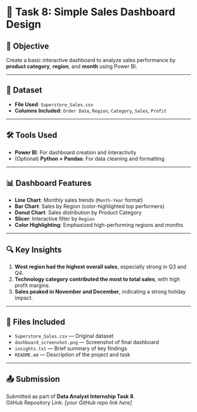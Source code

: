 # 🧾 Task 8: Simple Sales Dashboard Design

## 📌 Objective
Create a basic interactive dashboard to analyze sales performance by **product category**, **region**, and **month** using Power BI.

---

## 📁 Dataset
- **File Used**: `Superstore_Sales.csv`
- **Columns Included**: `Order Date`, `Region`, `Category`, `Sales`, `Profit`

---

## 🛠 Tools Used
- **Power BI**: For dashboard creation and interactivity
- (Optional) **Python + Pandas**: For data cleaning and formatting

---

## 📊 Dashboard Features
- **Line Chart**: Monthly sales trends (`Month-Year` format)
- **Bar Chart**: Sales by Region (color-highlighted top performers)
- **Donut Chart**: Sales distribution by Product Category
- **Slicer**: Interactive filter by `Region`
- **Color Highlighting**: Emphasized high-performing regions and months

---

## 🔍 Key Insights
1. **West region had the highest overall sales**, especially strong in Q3 and Q4.
2. **Technology category contributed the most to total sales**, with high profit margins.
3. **Sales peaked in November and December**, indicating a strong holiday impact.

---

## 📎 Files Included
- `Superstore_Sales.csv` — Original dataset
- `dashboard_screenshot.png` — Screenshot of final dashboard
- `insights.txt` — Brief summary of key findings
- `README.md` — Description of the project and task

---

## 📤 Submission
Submitted as part of **Data Analyst Internship Task 8**.  
GitHub Repository Link: _[your GitHub repo link here]_

